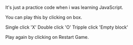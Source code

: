 It's just a practice code when i was learning JavaScript.

You can play this by clicking on box.

Single click 'X'
Double click 'O'
Tripple click 'Empty block'

Play again by clicking on Restart Game.
